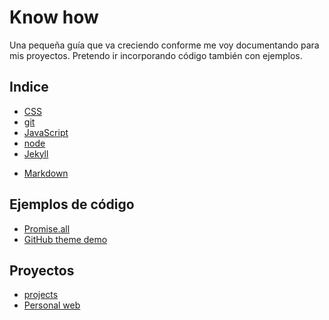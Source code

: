 # Know how

Una pequeña guía que va creciendo conforme me voy documentando para mis proyectos.
Pretendo ir incorporando código también con ejemplos.

## Indice

- [CSS](./docs/css/)
- [git](./docs/git/)
- [JavaScript](./docs/javascript/)
- [node](./docs/node/)
- [Jekyll](./docs/jekyll/)
+ [Markdown](./docs/markdown/)


## Ejemplos de código

 - [Promise.all](./code/promise_all.html)
 - [GitHub theme demo](./index-original.md)

## Proyectos

 + [projects](./docs/projects/)
 + [Personal web](./docs/projects/joseantoniogonzalezjerez.md)